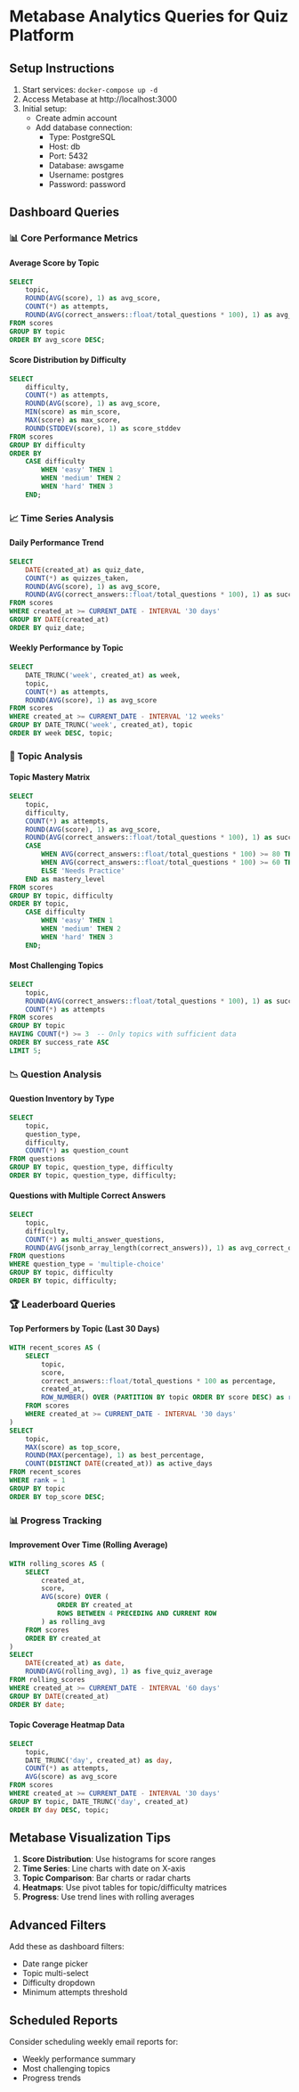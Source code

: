 # Metabase Analytics Queries for Quiz Platform

## Setup Instructions

1. Start services: `docker-compose up -d`
2. Access Metabase at http://localhost:3000
3. Initial setup:
   - Create admin account
   - Add database connection:
     - Type: PostgreSQL
     - Host: db
     - Port: 5432
     - Database: awsgame
     - Username: postgres
     - Password: password

## Dashboard Queries

### 📊 Core Performance Metrics

#### Average Score by Topic
```sql
SELECT 
    topic,
    ROUND(AVG(score), 1) as avg_score,
    COUNT(*) as attempts,
    ROUND(AVG(correct_answers::float/total_questions * 100), 1) as avg_percentage
FROM scores
GROUP BY topic
ORDER BY avg_score DESC;
```

#### Score Distribution by Difficulty
```sql
SELECT 
    difficulty,
    COUNT(*) as attempts,
    ROUND(AVG(score), 1) as avg_score,
    MIN(score) as min_score,
    MAX(score) as max_score,
    ROUND(STDDEV(score), 1) as score_stddev
FROM scores
GROUP BY difficulty
ORDER BY 
    CASE difficulty 
        WHEN 'easy' THEN 1 
        WHEN 'medium' THEN 2 
        WHEN 'hard' THEN 3 
    END;
```

### 📈 Time Series Analysis

#### Daily Performance Trend
```sql
SELECT 
    DATE(created_at) as quiz_date,
    COUNT(*) as quizzes_taken,
    ROUND(AVG(score), 1) as avg_score,
    ROUND(AVG(correct_answers::float/total_questions * 100), 1) as success_rate
FROM scores
WHERE created_at >= CURRENT_DATE - INTERVAL '30 days'
GROUP BY DATE(created_at)
ORDER BY quiz_date;
```

#### Weekly Performance by Topic
```sql
SELECT 
    DATE_TRUNC('week', created_at) as week,
    topic,
    COUNT(*) as attempts,
    ROUND(AVG(score), 1) as avg_score
FROM scores
WHERE created_at >= CURRENT_DATE - INTERVAL '12 weeks'
GROUP BY DATE_TRUNC('week', created_at), topic
ORDER BY week DESC, topic;
```

### 🎯 Topic Analysis

#### Topic Mastery Matrix
```sql
SELECT 
    topic,
    difficulty,
    COUNT(*) as attempts,
    ROUND(AVG(score), 1) as avg_score,
    ROUND(AVG(correct_answers::float/total_questions * 100), 1) as success_rate,
    CASE 
        WHEN AVG(correct_answers::float/total_questions * 100) >= 80 THEN 'Mastered'
        WHEN AVG(correct_answers::float/total_questions * 100) >= 60 THEN 'Proficient'
        ELSE 'Needs Practice'
    END as mastery_level
FROM scores
GROUP BY topic, difficulty
ORDER BY topic, 
    CASE difficulty 
        WHEN 'easy' THEN 1 
        WHEN 'medium' THEN 2 
        WHEN 'hard' THEN 3 
    END;
```

#### Most Challenging Topics
```sql
SELECT 
    topic,
    ROUND(AVG(correct_answers::float/total_questions * 100), 1) as success_rate,
    COUNT(*) as attempts
FROM scores
GROUP BY topic
HAVING COUNT(*) >= 3  -- Only topics with sufficient data
ORDER BY success_rate ASC
LIMIT 5;
```

### 📉 Question Analysis

#### Question Inventory by Type
```sql
SELECT 
    topic,
    question_type,
    difficulty,
    COUNT(*) as question_count
FROM questions
GROUP BY topic, question_type, difficulty
ORDER BY topic, question_type, difficulty;
```

#### Questions with Multiple Correct Answers
```sql
SELECT 
    topic,
    difficulty,
    COUNT(*) as multi_answer_questions,
    ROUND(AVG(jsonb_array_length(correct_answers)), 1) as avg_correct_options
FROM questions
WHERE question_type = 'multiple-choice'
GROUP BY topic, difficulty
ORDER BY topic, difficulty;
```

### 🏆 Leaderboard Queries

#### Top Performers by Topic (Last 30 Days)
```sql
WITH recent_scores AS (
    SELECT 
        topic,
        score,
        correct_answers::float/total_questions * 100 as percentage,
        created_at,
        ROW_NUMBER() OVER (PARTITION BY topic ORDER BY score DESC) as rank
    FROM scores
    WHERE created_at >= CURRENT_DATE - INTERVAL '30 days'
)
SELECT 
    topic,
    MAX(score) as top_score,
    ROUND(MAX(percentage), 1) as best_percentage,
    COUNT(DISTINCT DATE(created_at)) as active_days
FROM recent_scores
WHERE rank = 1
GROUP BY topic
ORDER BY top_score DESC;
```

### 📊 Progress Tracking

#### Improvement Over Time (Rolling Average)
```sql
WITH rolling_scores AS (
    SELECT 
        created_at,
        score,
        AVG(score) OVER (
            ORDER BY created_at 
            ROWS BETWEEN 4 PRECEDING AND CURRENT ROW
        ) as rolling_avg
    FROM scores
    ORDER BY created_at
)
SELECT 
    DATE(created_at) as date,
    ROUND(AVG(rolling_avg), 1) as five_quiz_average
FROM rolling_scores
WHERE created_at >= CURRENT_DATE - INTERVAL '60 days'
GROUP BY DATE(created_at)
ORDER BY date;
```

#### Topic Coverage Heatmap Data
```sql
SELECT 
    topic,
    DATE_TRUNC('day', created_at) as day,
    COUNT(*) as attempts,
    AVG(score) as avg_score
FROM scores
WHERE created_at >= CURRENT_DATE - INTERVAL '30 days'
GROUP BY topic, DATE_TRUNC('day', created_at)
ORDER BY day DESC, topic;
```

## Metabase Visualization Tips

1. **Score Distribution**: Use histograms for score ranges
2. **Time Series**: Line charts with date on X-axis
3. **Topic Comparison**: Bar charts or radar charts
4. **Heatmaps**: Use pivot tables for topic/difficulty matrices
5. **Progress**: Use trend lines with rolling averages

## Advanced Filters

Add these as dashboard filters:
- Date range picker
- Topic multi-select
- Difficulty dropdown
- Minimum attempts threshold

## Scheduled Reports

Consider scheduling weekly email reports for:
- Weekly performance summary
- Most challenging topics
- Progress trends